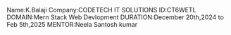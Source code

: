 Name:K.Balaji
Company:CODETECH IT SOLUTIONS
ID:CT6WETL
DOMAIN:Mern Stack Web Devlopment
DURATION:December 20th,2024 to Feb 5th,2025
MENTOR:Neela Santosh kumar
